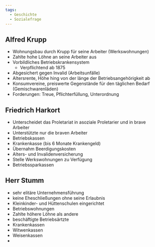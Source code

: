 ```yaml
---
tags:
  - Geschichte
  - Sozialefrage
---
```

## Alfred Krupp

- Wohnungsbau durch Krupp für seine Arbeiter (Werkswohnungen)
- Zahlte hohe Löhne an seine Arbeiter aus
- Vorbildliches Betriebskrankensystem
	- Verpflichtend ab 1875
- Abgesichert gegen Invalid (Arbeitsunfälle)
- Altersrente, Höhe hing von der länge der Betriebsangehörigkeit ab
- Konsumvereine, preiswerte Gegenstände für den täglichen Bedarf (Gemischwarenläden)
- Forderungen: Treue, Pflichterfüllung, Unterordnung
## Friedrich Harkort

- Unterscheidet das Proletariat in asoziale Proletarier und in brave Arbeiter
- Unterstützte nur die braven Arbeiter
- Betriebskassen
- Krankenkasse (bis 6 Monate Krankengeld)
- Übernahm Beerdigungskosten
- Alters- und Invalidenversicherung
- Stelle Werkswohnungen zu Verfügung
- Betriebssparkassen
## Herr Stumm

- sehr elitäre Unternehmensführung
- keine Eheschließungen ohne seine Erlaubnis
- Kleinkinder- und Hüttenschulen eingerichtet
- Betriebswohnungen
- Zahlte höhere Löhne als andere
- beschäftigte Betriebsärtzte
- Krankenkassen
- Witwenkassen
- Weisenkassen
- 